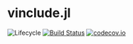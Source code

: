 # vinclude.jl

![Lifecycle](https://img.shields.io/badge/lifecycle-experimental-orange.svg)<!--
![Lifecycle](https://img.shields.io/badge/lifecycle-maturing-blue.svg)
![Lifecycle](https://img.shields.io/badge/lifecycle-stable-green.svg)
![Lifecycle](https://img.shields.io/badge/lifecycle-retired-orange.svg)
![Lifecycle](https://img.shields.io/badge/lifecycle-archived-red.svg)
![Lifecycle](https://img.shields.io/badge/lifecycle-dormant-blue.svg) -->
[![Build Status](https://travis-ci.com/jdadavid/vinclude.jl.svg?branch=master)](https://travis-ci.com/jdadavid/vinclude.jl)
[![codecov.io](http://codecov.io/github/jdadavid/vinclude.jl/coverage.svg?branch=master)](http://codecov.io/github/jdadavid/vinclude.jl?branch=master)
